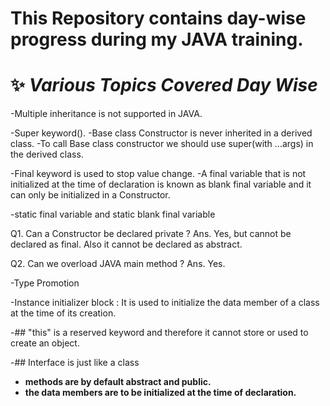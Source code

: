 # This Repository contains day-wise progress during my JAVA training.

#  ✨ *Various Topics Covered Day Wise*
-Multiple inheritance is not supported in JAVA.

-Super keyword().
-Base class Constructor is never inherited in a derived class.
-To call Base class constructor we should use super(with ...args) in the derived class.

-Final keyword is used to stop value change.
-A final variable that is not initialized at the time of declaration is known as blank final variable and it can only be initialized in a Constructor.

-static final variable and static blank final variable

Q1. Can a Constructor be declared private ?
Ans. Yes, but cannot be declared as final. Also it cannot be declared as abstract.

Q2. Can we overload JAVA main method ?
Ans. Yes.

-Type Promotion

-Instance initializer block : It is used to initialize the data member of a class at the time of its creation.

-## "this" is a reserved keyword and therefore it cannot store or used to create an object.

-## Interface is just like a class 
- **methods are by default abstract and public.**
- **the data members are to be initialized at the time of declaration.**
